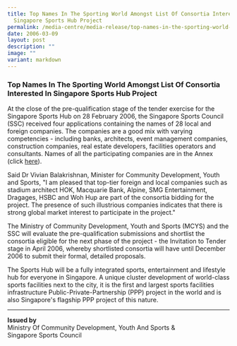 ```yaml
---
title: Top Names In The Sporting World Amongst List Of Consortia Interested In
  Singapore Sports Hub Project
permalink: /media-centre/media-release/top-names-in-the-sporting-world-amongst-list-of-co/
date: 2006-03-09
layout: post
description: ""
image: ""
variant: markdown
---
```

### **Top Names In The Sporting World Amongst List Of Consortia Interested In Singapore Sports Hub Project**

At the close of the pre-qualification stage of the tender exercise for the Singapore Sports Hub on 28 February 2006, the Singapore Sports Council (SSC) received four applications containing the names of 28 local and foreign companies. The companies are a good mix with varying competencies - including banks, architects, event management companies, construction companies, real estate developers, facilities operators and consultants. Names of all the participating companies are in the Annex (click [here](/files/Media%20Centre/Media%20Release/2006/March/Annex090306.pdf)).

Said Dr Vivian Balakrishnan, Minister for Community Development, Youth and Sports, "I am pleased that top-tier foreign and local companies such as stadium architect HOK, Macquarie Bank, Alpine, SMG Entertainment, Dragages, HSBC and Woh Hup are part of the consortia bidding for the project. The presence of such illustrious companies indicates that there is strong global market interest to participate in the project."

The Ministry of Community Development, Youth and Sports (MCYS) and the SSC will evaluate the pre-qualification submissions and shortlist the consortia eligible for the next phase of the project - the Invitation to Tender stage in April 2006, whereby shortlisted consortia will have until December 2006 to submit their formal, detailed proposals.

The Sports Hub will be a fully integrated sports, entertainment and lifestyle hub for everyone in Singapore. A unique cluster development of world-class sports facilities next to the city, it is the first and largest sports facilities infrastructure Public-Private-Partnership (PPP) project in the world and is also Singapore's flagship PPP project of this nature.

---

**Issued by**
<br>
Ministry Of Community Development, Youth And Sports &amp;<br>
Singapore Sports Council
